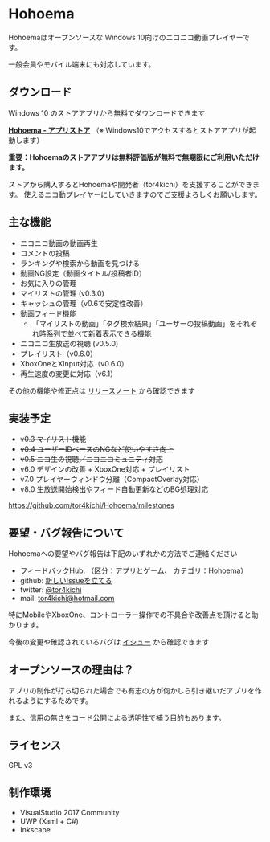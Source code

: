 # Hohoema

Hohoemaはオープンソースな Windows 10向けのニコニコ動画プレイヤーです。

一般会員やモバイル端末にも対応しています。

## ダウンロード

Windows 10 のストアアプリから無料でダウンロードできます

**[Hohoema - アプリストア](https://www.microsoft.com/ja-jp/store/p/hohoema/9nblggh4rxt6)**
（※ Windows10でアクセスするとストアアプリが起動します）


**重要：Hohoemaのストアアプリは無料評価版が無料で無期限にご利用いただけます。**

ストアから購入するとHohoemaや開発者（tor4kichi）を支援することができます。
使えるニコ動プレイヤーにしていきますのでご支援よろしくお願いします。

## 主な機能

* ニコニコ動画の動画再生
* コメントの投稿
* ランキングや検索から動画を見つける
* 動画NG設定（動画タイトル/投稿者ID）
* お気に入りの管理
* マイリストの管理 (v0.3.0)
* キャッシュの管理（v0.6で安定性改善）
* 動画フィード機能
  * 「マイリストの動画」「タグ検索結果」「ユーザーの投稿動画」をそれぞれ時系列で並べて新着表示できる機能
* ニコニコ生放送の視聴 (v0.5.0) 
* プレイリスト（v0.6.0）
* XboxOneとXInput対応（v0.6.0）
* 再生速度の変更に対応（v6.1）
 

その他の機能や修正点は [リリースノート](https://github.com/tor4kichi/Hohoema/wiki/%E3%83%AA%E3%83%AA%E3%83%BC%E3%82%B9%E3%83%8E%E3%83%BC%E3%83%88) から確認できます



## 実装予定

* ~~v0.3 マイリスト機能~~
* ~~v0.4 ユーザーIDベースのNGなど使いやすさ向上~~
* ~~v0.5 ニコ生の視聴／ニコニコミュニティ対応~~
* v6.0 デザインの改善 + XboxOne対応 + プレイリスト
* v7.0 プレイヤーウィンドウ分離（CompactOverlay対応）
* v8.0 生放送開始検出やフィード自動更新などのBG処理対応

https://github.com/tor4kichi/Hohoema/milestones

## 要望・バグ報告について

Hohoemaへの要望やバグ報告は下記のいずれかの方法でご連絡ください

* フィードバックHub: （区分：アプリとゲーム、 カテゴリ：Hohoema）
* github: [新しいIssueを立てる](https://github.com/tor4kichi/Hohoema/issues)
* twitter: [@tor4kichi](https://twitter.com/tor4kichi)
* mail: tor4kichi@hotmail.com

特にMobileやXboxOne、コントローラー操作での不具合や改善点を頂けると助かります。

今後の変更や確認されているバグは [イシュー](https://github.com/tor4kichi/Hohoema/issues) から確認できます


## オープンソースの理由は？

アプリの制作が打ち切られた場合でも有志の方が何かしら引き継いだアプリを作れるようにするためです。

また、信用の無さをコード公開による透明性で補う目的もあります。

## ライセンス

GPL v3


## 制作環境

* VisualStudio 2017 Community
* UWP (Xaml + C#)
* Inkscape

